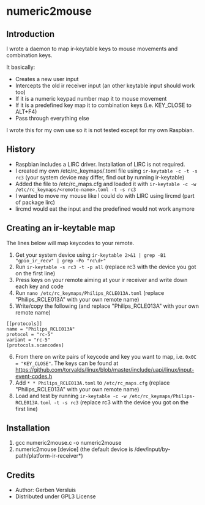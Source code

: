 # numeric2mouse

Introduction
------------
I wrote a daemon to map ir-keytable keys to mouse movements and combination keys.

It basically:
- Creates a new user input
- Intercepts the old ir receiver input (an other keytable input should work too)
- If it is a numeric keypad number map it to mouse movement
- If it is a predefined key map it to combination keys (i.e. KEY_CLOSE to ALT+F4)
- Pass through everything else

I wrote this for my own use so it is not tested except for my own Raspbian.

History
-------
- Raspbian includes a LIRC driver. Installation of LIRC is not required.
- I created my own /etc/rc_keymaps/<remote-name>.toml file using ```ir-keytable -c -t -s rc3``` (your system device may differ, find out by running ir-keytable)
- Added the file to /etc/rc_maps.cfg and loaded it with ```ir-keytable -c -w /etc/rc_keymaps/<remote-name>.toml -t -s rc3```
- I wanted to move my mouse like I could do with LIRC using lircmd (part of package lirc)
- lircmd would eat the input and the predefined would not work anymore

Creating an ir-keytable map
--------------------------
The lines below will map keycodes to your remote.

1. Get your system device using ```ir-keytable 2>&1 | grep -B1 "gpio_ir_recv" | grep -Po "rc\d+"```
2. Run ```ir-keytable -s rc3 -t -p all``` (replace rc3 with the device you got on the first line)
3. Press keys on your remote aiming at your ir receiver and write down each key and code
4. Run ```nano /etc/rc_keymaps/Philips_RCLE013A.toml``` (replace "Philips_RCLE013A" with your own remote name)
5. Write/copy the following (and replace "Philips_RCLE013A" with your own remote name)
```
[[protocols]]
name = "Philips_RCLE013A"
protocol = "rc-5"
variant = "rc-5"
[protocols.scancodes]
```
6. From there on write pairs of keycode and key you want to map, i.e. ```0x0C = "KEY_CLOSE"```. The keys can be found at https://github.com/torvalds/linux/blob/master/include/uapi/linux/input-event-codes.h
7. Add ```* * Philips_RCLE013A.toml``` to ```/etc/rc_maps.cfg``` (replace "Philips_RCLE013A" with your own remote name)
8. Load and test by running ```ir-keytable -c -w /etc/rc_keymaps/Philips-RCLE013A.toml -t -s rc3``` (replace rc3 with the device you got on the first line)

Installation
------------
1. gcc numeric2mouse.c -o numeric2mouse
2. numeric2mouse [device] (the default device is /dev/input/by-path/platform-ir-receiver*)

Credits
-------
- Author: Gerben Versluis
- Distributed under GPL3 License


